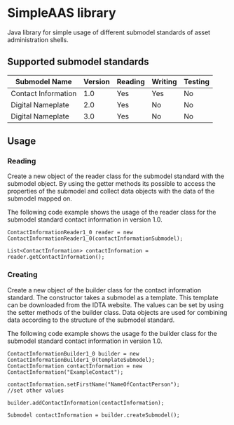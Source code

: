 # SimpleAAS library
Java library for simple usage of different submodel standards of asset administration shells.

## Supported submodel standards
| Submodel Name | Version | Reading | Writing | Testing |
|----|---------|----|---------|----|
| Contact Information | 1.0     | Yes | Yes | No |
| Digital Nameplate | 2.0     | Yes | No | No |
| Digital Nameplate | 3.0     | Yes | No | No |

## Usage
### Reading
Create a new object of the reader class for the submodel standard with the submodel object.
By using the getter methods its possible to access the properties of the submodel and collect data objects with the data
of the submodel mapped on.

The following code example shows the usage of the reader class for the submodel standard contact information in version 1.0.
```
ContactInformationReader1_0 reader = new ContactInformationReader1_0(contactInformationSubmodel);

List<ContactInformation> contactInformation = reader.getContactInformation();
```
### Creating
Create a new object of the builder class for the contact information standard.
The constructor takes a submodel as a template.
This template can be downloaded from the IDTA website.
The values can be set by using the setter methods of the builder class.
Data objects are used for combining data according to the structure of the submodel standard.

The following code example shows the usage fo the builder class for the submodel standard contact information in version 1.0.
```
ContactInformationBuilder1_0 builder = new ContactInformationBuilder1_0(templateSubmodel);
ContactInformation contactInformation = new ContactInformation("ExampleContact");

contactInformation.setFirstName("NameOfContactPerson");
//set other values

builder.addContactInformation(contactInformation);

Submodel contactInformation = builder.createSubmodel();
```
